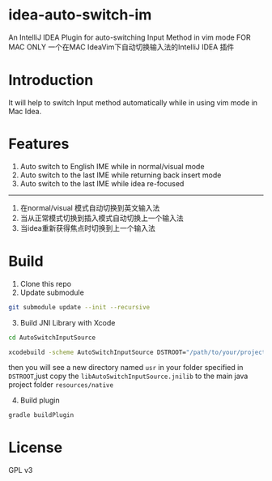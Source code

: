 # idea-auto-switch-im
An IntelliJ IDEA Plugin for auto-switching Input Method in vim mode FOR MAC ONLY
一个在MAC IdeaVim下自动切换输入法的IntelliJ IDEA 插件

# Introduction
It will help to switch Input method automatically while in using vim mode in Mac Idea.

# Features

1) Auto switch to English IME while in normal/visual mode
2) Auto switch to the last IME while returning back insert mode
3) Auto switch to the last IME while idea re-focused
---
1) 在normal/visual 模式自动切换到英文输入法
2) 当从正常模式切换到插入模式自动切换上一个输入法
3) 当idea重新获得焦点时切换到上一个输入法

# Build

1) Clone this repo
2) Update submodule
```bash
git submodule update --init --recursive

```
3) Build JNI Library with Xcode
```bash
cd AutoSwitchInputSource

xcodebuild -scheme AutoSwitchInputSource DSTROOT="/path/to/your/project/folder" archive

```
then you will see a new directory named `usr` in your folder specified in `DSTROOT`,just copy the `libAutoSwitchInputSource.jnilib` to the main java project folder `resources/native` 

4) Build plugin
```bash
gradle buildPlugin
```



# License
GPL v3
